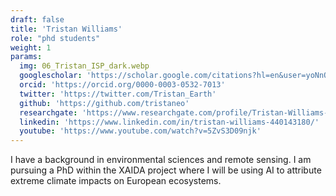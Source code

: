 ```yaml
---
draft: false
title: 'Tristan Williams'
role: "phd students"
weight: 1
params:
  img: 06_Tristan_ISP_dark.webp
  googlescholar: 'https://scholar.google.com/citations?hl=en&user=yoNnOcMAAAAJ'
  orcid: 'https://orcid.org/0000-0003-0532-7013'
  twitter: 'https://twitter.com/Tristan_Earth'
  github: 'https://github.com/tristaneo'
  researchgate: 'https://www.researchgate.com/profile/Tristan-Williams-3'
  linkedin: 'https://www.linkedin.com/in/tristan-williams-440143180/'
  youtube: 'https://www.youtube.com/watch?v=5ZvS3D09njk'
---
```


I have a background in environmental sciences and remote sensing. I am pursuing a PhD within the XAIDA project where I will be using AI to attribute extreme climate impacts on European ecosystems.
